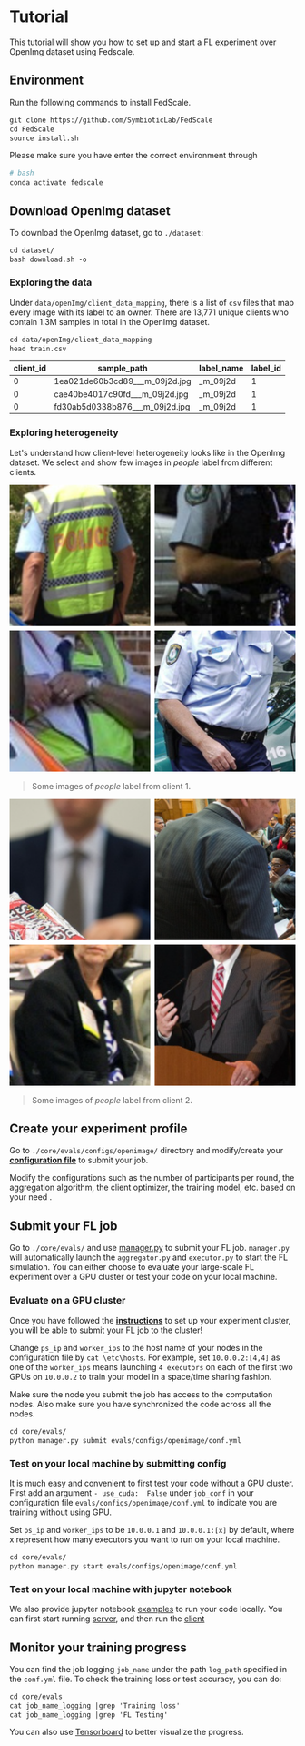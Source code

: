 
  
# Tutorial
 
This tutorial will show you how to set up and start a FL experiment over OpenImg dataset using Fedscale.
 
## Environment

Run the following commands to install FedScale.

```
git clone https://github.com/SymbioticLab/FedScale
cd FedScale
source install.sh
```
 
Please make sure you have enter the correct environment through 
```bash
# bash
conda activate fedscale
```

 
## Download OpenImg dataset
To download the OpenImg dataset, go to `./dataset`:
 
```
cd dataset/
bash download.sh -o
```

### Exploring the data
Under `data/openImg/client_data_mapping`, there is a list of `csv` files that map every image with its label to an owner. 
There are 13,771 unique clients who contain 1.3M samples in total in the OpenImg dataset.

```
cd data/openImg/client_data_mapping
head train.csv
```
| client_id | sample_path | label_name | label_id |
| ------ | ------ | ------ | ------ |
| 0 | 1ea021de60b3cd89___m_09j2d.jpg | _m_09j2d | 1 |
| 0 | cae40be4017c90fd___m_09j2d.jpg | _m_09j2d | 1 |
| 0 | fd30ab5d0338b876___m_09j2d.jpg | _m_09j2d | 1 |
 
### Exploring heterogeneity

Let's understand how client-level heterogeneity looks like in the OpenImg dataset.
We select and show few images in *people* label from different clients.
 
![](./figures/client1.png)
> Some images of *people* label from client 1.
 
![](./figures/client10.png)
> Some images of *people* label from client 2.


## Create your experiment profile
 

Go to `./core/evals/configs/openimage/` directory and modify/create your **[configuration file](https://github.com/SymbioticLab/FedScale/blob/master/core/evals/configs/openimage/conf.yml)** to submit your job.

Modify the configurations such as the number of participants per round, the aggregation algorithm, the client optimizer, the training model, etc. based on your need .
 
## Submit your FL job

Go to `./core/evals/` and use [manager.py](https://github.com/SymbioticLab/FedScale/blob/master/core/evals/manager.py)
to submit your FL job.
`manager.py` will automatically launch the `aggregator.py` and `executor.py` to start the FL simulation.
You can either choose to evaluate your large-scale FL experiment over a GPU cluster or test your code on your local machine.
 
### Evaluate on a GPU cluster

Once you have followed the **[instructions](https://github.com/SymbioticLab/FedScale/blob/master/core/README.md)** to set up your experiment cluster, you will be able to submit your FL job to the cluster!
 
Change `ps_ip` and `worker_ips` to the host name of your nodes in the configuration file by `cat \etc\hosts`.
For example, set `10.0.0.2:[4,4]` as one of the `worker_ips`
means launching `4 executors` on each of the first two GPUs on `10.0.0.2` to train your model in a space/time sharing fashion.

Make sure the node you submit the job has access to the computation nodes.
Also make sure you have synchronized the code across all the nodes.
 
```
cd core/evals/
python manager.py submit evals/configs/openimage/conf.yml
```
 
 ### Test on your local machine by submitting config
 
It is much easy and convenient to first test your code without a GPU cluster. 
First add an argument `- use_cuda:  False` under `job_conf` in your configuration file `evals/configs/openimage/conf.yml` to indicate you are training without using GPU.

Set `ps_ip` and `worker_ips` to be `10.0.0.1` and `10.0.0.1:[x]` by default, where x represent how many executors you want to run on your local machine.

```
cd core/evals/
python manager.py start evals/configs/openimage/conf.yml
```
### Test on your local machine with jupyter notebook
We also provide jupyter notebook [examples](./core/examples/notebook/) to run your code locally. You can first start running [server](./core/examples/notebook/fedscale_demo_server.ipynb), and then run the [client](./core/examples/notebook/fedscale_demo_client.ipynb)

 
## Monitor your training progress
 
You can find the job logging `job_name` under the path `log_path` specified in the `conf.yml` file. To check the training loss or test accuracy, you can do:
```
cd core/evals
cat job_name_logging |grep 'Training loss'
cat job_name_logging |grep 'FL Testing'
```
You can also use [Tensorboard](https://github.com/SymbioticLab/FedScale/blob/master/core/README.md#experiment-dashboard) to better visualize the progress.
